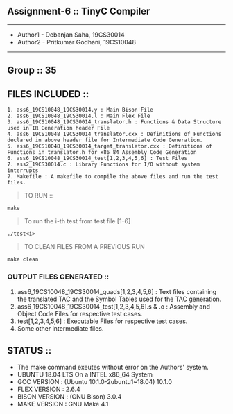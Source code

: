 ## Assignment-6 :: TinyC Compiler

---

-   Author1 - Debanjan Saha, 19CS30014
-   Author2 - Pritkumar Godhani, 19CS10048

---

## Group :: 35

## FILES INCLUDED ::

    1. ass6_19CS10048_19CS30014.y : Main Bison File
    2. ass6_19CS10048_19CS30014.l : Main Flex File
    3. ass6_19CS10048_19CS30014_translator.h : Functions & Data Structure used in IR Generation header File
    4. ass6_19CS10048_19CS30014_translator.cxx : Definitions of Functions declared in above header file for Intermediate Code Generation.
    5. ass6_19CS10048_19CS30014_target_translator.cxx : Definitions of Functions in translator.h for x86_84 Assembly Code Generation
    6. ass6_19CS10048_19CS30014_test[1,2,3,4,5,6] : Test Files
    7. ass2_19CS30014.c : Library Functions for I/O without system interrupts
    7. Makefile : A makefile to compile the above files and run the test files.

> TO RUN ::

```
make
```

> To run the i-th test from test file [1-6]

```
./test<i>
```

> TO CLEAN FILES FROM A PREVIOUS RUN

```
make clean
```

### OUTPUT FILES GENERATED ::

1. ass6_19CS10048_19CS30014_quads[1,2,3,4,5,6] : Text files containing the translated TAC and the Symbol Tables used for the TAC generation.
2. ass6_19CS10048_19CS30014_test[1,2,3,4,5,6].s & .o : Assembly and Object Code Files for respective test cases.
3. test[1,2,3,4,5,6] : Executable Files for respective test cases.
4. Some other intermediate files.

## STATUS ::

-   The make command exeutes without error on the Authors' system.
-   UBUNTU 18.04 LTS On a INTEL x86_64 System
-   GCC VERSION : (Ubuntu 10.1.0-2ubuntu1~18.04) 10.1.0
-   FLEX VERSION : 2.6.4
-   BISON VERSION : (GNU Bison) 3.0.4
-   MAKE VERSION : GNU Make 4.1
